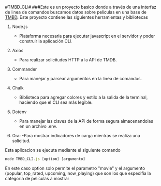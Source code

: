 #TMBD_CLI#
###Este es un proyecto basico donde a través de una interfaz de linea de comandos buscamos datos sobre peliculas en una base de [TMBD](https://developer.themoviedb.org/docs/getting-started).
Este proyecto contiene las siguientes herramientas y bibliotecas
1. Node.js
   - Plataforma necesaria para ejecutar javascript en el servidor y poder construir la aplicación CLI.

2. Axios
   - Para realizar solicitudes HTTP a la API de TMDB.

3. Commander
   - Para manejar y parsear argumentos en la línea de comandos.
  
4. Chalk
   - Biblioteca para agregar colores y estilo a la salida de la terminal, haciendo que el CLI sea más legible.

5. Dotenv
   - Para manejar las claves de la API de forma segura almacenandolas en un archivo .env.

6. Ora:
   -Para mostrar indicadores de carga mientras se realiza una solicitud.

Esta aplicacion se ejecuta mediante el siguiente comando 
```javascript
node TMBD_CLI.js [option] [argumento]
```

En este caso option solo permite el parametro "movie" y el argumento (popular, top_rated, upcoming, now_playing) que son los que especifia la categoria de películas a mostrar
